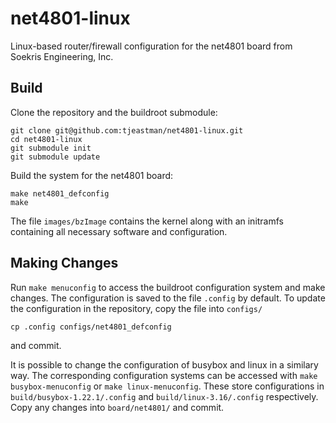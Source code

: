 net4801-linux
=============

Linux-based router/firewall configuration for the net4801 board from Soekris Engineering, Inc.

## Build

Clone the repository and the buildroot submodule:
```
git clone git@github.com:tjeastman/net4801-linux.git
cd net4801-linux
git submodule init
git submodule update
```

Build the system for the net4801 board:
```
make net4801_defconfig
make
```

The file `images/bzImage` contains the kernel along with an initramfs containing all necessary software and configuration.

## Making Changes

Run `make menuconfig` to access the buildroot configuration system and make changes.
The configuration is saved to the file `.config` by default.
To update the configuration in the repository, copy the file into `configs/`
```
cp .config configs/net4801_defconfig
```
and commit.

It is possible to change the configuration of busybox and linux in a similary way.
The corresponding configuration systems can be accessed with `make busybox-menuconfig` or `make linux-menuconfig`.
These store configurations in `build/busybox-1.22.1/.config` and `build/linux-3.16/.config` respectively.
Copy any changes into `board/net4801/` and commit.
